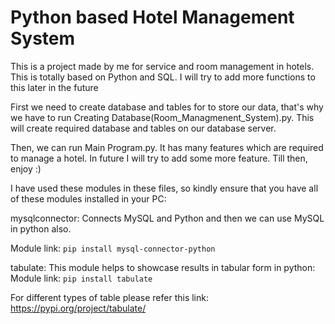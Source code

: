 # Python based Hotel Management System
 This is a project made by me for service and room management in hotels. This is totally based on Python and SQL. I will try to add more functions to this later in the future

First we need to create database and tables for to store our data, that's why we have to run Creating Database(Room_Managmenent_System).py. This will create required database and tables on our database server.

Then, we can run Main Program.py. It has many features which are required to manage a hotel. In future I will try to add some more feature. Till then, enjoy :)

I have used these modules in these files, so kindly ensure that you have all of these modules installed in your PC:

mysqlconnector: Connects MySQL and Python and then we can use MySQL in python also. 

Module link: 
```pip install mysql-connector-python```

tabulate: This module helps to showcase results in tabular form in python: 
Module link: 
```pip install tabulate``` 

For different types of table please refer this link: https://pypi.org/project/tabulate/
